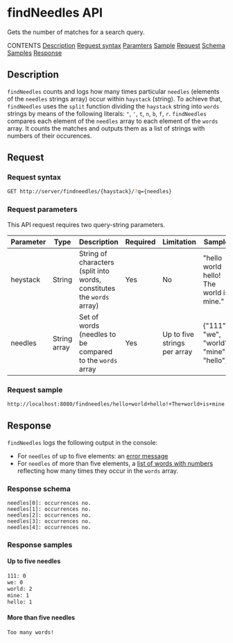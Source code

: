 # findNeedles API

Gets the number of matches for a search query.

CONTENTS
[Description](#description)
  [Reguest syntax](#description)
  [Paramters](#description)
  [Sample](#description)
[Request](#request)
  [Schema](#description)
  [Samples](#description)
[Response](#response)

## Description

`findNeedles` counts and logs how many times particular `needles` (elements of the `needles` strings array) occur within `haystack` (string). To achieve that, `findNeedles` uses the `split` function dividing the `haystack` string into `words` strings by means of the following literals: `"`, `'`, `t`, `n`, `b`, `f`, `r`. `findNeedles` compares each element of the `needles` array to each element of the `words` array. It counts the matches and outputs them as a list of strings with numbers of their occurences.

## Request

### Request syntax

```bash
GET http://server/findneedles/{haystack}/?q={needles}
```

### Request parameters

This API request requires two query-string parameters.

|Parameter|Type|Description|Required|Limitation|Sample|
|---|---|---|---|---|---|
|heystack|String|String of characters (split into words, constitutes the `words` array)|Yes|No|"hello world hello! The world is mine."|
|needles|String array|Set of words (needles to be compared to the `words` array|Yes|Up to five strings per array|{"111", "we", "world", "mine", "hello"}|

### Request sample

```bash
http://localhost:8080/findneedles/hello+world+hello!+The+world+is+mine./?needles=111&needles=we&needles=world/?q=mine&needles=hello
```

## Response

`findNeedles` logs the following output in the console:
* For `needles` of up to five elements: an [error message](#more-than-five-needles) 
* For `needles` of more than five elements, a [list of words with numbers](#up-to-five-needles) reflecting how many times they occur in the `words` array.

### Response schema

```shell
needles[0]: occurrences no.
needles[1]: occurrences no.
needles[2]: occurrences no.
needles[3]: occurrences no.
needles[4]: occurrences no.
```

### Response samples

#### Up to five needles

```bash
111: 0
we: 0
world: 2
mine: 1
hello: 1
```

#### More than five needles

```bash
Too many words!
```


